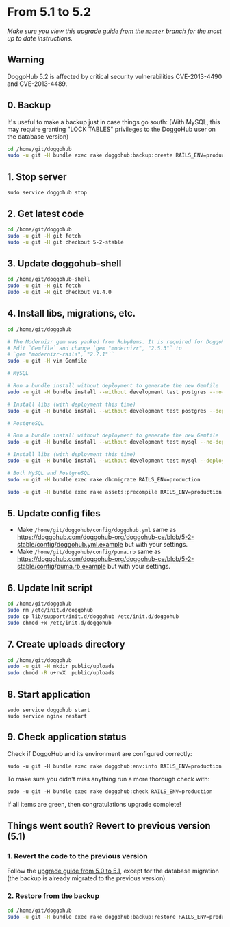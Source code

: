 # From 5.1 to 5.2
*Make sure you view this [upgrade guide from the `master` branch](../../../master/doc/update/5.1-to-5.2.md) for the most up to date instructions.*

## Warning

DoggoHub 5.2 is affected by critical security vulnerabilities CVE-2013-4490 and CVE-2013-4489.

## 0. Backup

It's useful to make a backup just in case things go south:
(With MySQL, this may require granting "LOCK TABLES" privileges to the DoggoHub user on the database version)

```bash
cd /home/git/doggohub
sudo -u git -H bundle exec rake doggohub:backup:create RAILS_ENV=production
```

## 1. Stop server

    sudo service doggohub stop

## 2. Get latest code

```bash
cd /home/git/doggohub
sudo -u git -H git fetch
sudo -u git -H git checkout 5-2-stable
```

## 3. Update doggohub-shell

```bash
cd /home/git/doggohub-shell
sudo -u git -H git fetch
sudo -u git -H git checkout v1.4.0
```

## 4. Install libs, migrations, etc.

```bash
cd /home/git/doggohub

# The Modernizr gem was yanked from RubyGems. It is required for DoggoHub >= 2.8.0
# Edit `Gemfile` and change `gem "modernizr", "2.5.3"` to
# `gem "modernizr-rails", "2.7.1"``
sudo -u git -H vim Gemfile

# MySQL

# Run a bundle install without deployment to generate the new Gemfile
sudo -u git -H bundle install --without development test postgres --no-deployment

# Install libs (with deployment this time)
sudo -u git -H bundle install --without development test postgres --deployment

# PostgreSQL

# Run a bundle install without deployment to generate the new Gemfile
sudo -u git -H bundle install --without development test mysql --no-deployment

# Install libs (with deployment this time)
sudo -u git -H bundle install --without development test mysql --deployment

# Both MySQL and PostgreSQL
sudo -u git -H bundle exec rake db:migrate RAILS_ENV=production

sudo -u git -H bundle exec rake assets:precompile RAILS_ENV=production
```

## 5. Update config files

- Make `/home/git/doggohub/config/doggohub.yml` same as https://doggohub.com/doggohub-org/doggohub-ce/blob/5-2-stable/config/doggohub.yml.example but with your settings.
- Make `/home/git/doggohub/config/puma.rb` same as https://doggohub.com/doggohub-org/doggohub-ce/blob/5-2-stable/config/puma.rb.example but with your settings.

## 6. Update Init script

```bash
cd /home/git/doggohub
sudo rm /etc/init.d/doggohub
sudo cp lib/support/init.d/doggohub /etc/init.d/doggohub 
sudo chmod +x /etc/init.d/doggohub
```

## 7. Create uploads directory

```bash
cd /home/git/doggohub
sudo -u git -H mkdir public/uploads
sudo chmod -R u+rwX  public/uploads
```

## 8. Start application

    sudo service doggohub start
    sudo service nginx restart

## 9. Check application status

Check if DoggoHub and its environment are configured correctly:

    sudo -u git -H bundle exec rake doggohub:env:info RAILS_ENV=production

To make sure you didn't miss anything run a more thorough check with:

    sudo -u git -H bundle exec rake doggohub:check RAILS_ENV=production

If all items are green, then congratulations upgrade complete!

## Things went south? Revert to previous version (5.1)

### 1. Revert the code to the previous version

Follow the [upgrade guide from 5.0 to 5.1](5.0-to-5.1.md), except for the database migration (the backup is already migrated to the previous version).

### 2. Restore from the backup

```bash
cd /home/git/doggohub
sudo -u git -H bundle exec rake doggohub:backup:restore RAILS_ENV=production
```
